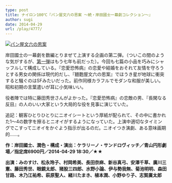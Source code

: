 ```yaml
---
type: post
title: ナイロン100℃『パン屋文六の思案 〜続・岸田國士一幕劇コレクション〜』
author: sugi
date: 2014-04-29
url: /play/4777/
---
```

<a href="http://i0.wp.com/asharpminor.com/wp-content/uploads/2014/04/bunroku.jpg" onclick="_gaq.push(['_trackEvent', 'outbound-article', 'http://asharpminor.com/wp-content/uploads/2014/04/bunroku.jpg', '']);" ><img src="http://i0.wp.com/asharpminor.com/wp-content/uploads/2014/04/bunroku.jpg?resize=212%2C300" alt="パン屋文六の思案" class="alignleft size-medium wp-image-4778" data-recalc-dims="1" /></a>

岸田國士の一幕劇を数編とりまぜて上演する企画の第二弾。（ついこの間のような気がするが、<a href="http://asharpminor.com/play/1564/" onclick="_gaq.push(['_trackEvent', 'outbound-article', 'http://asharpminor.com/play/1564/', '第一弾']);" title="ナイロン100℃『犬は鎖につなぐべからず～岸田國士一幕劇コレクション～』" target="_blank">第一弾</a>はもう七年も前だった）。今回も七篇の小品を巧みにシャッフルして構成している。『恋愛恐怖病』の恋愛や結婚をおそれて友情を守ろうとする男女の関係は現代的だし、『麺麭屋文六の思案』でほうき星が地球に衝突すると騒ぐのはSFみたいだった。前作同様カラフルでモダンな和服が美しい。昭和初期の言葉遣いが耳に小気味いい。

役者陣では特に藤田秀世さんがよかった。『恋愛恐怖病』の恋敵の男、『長閑なる反目』の人のいい大家という大局的な役を見事に演じていた。

追記：観客ひとりひとりにニオイシートという厚紙が配られて、その中に書かれた1〜4の数字を擦るとニオイがするようになっていた。上演中適切なタイミングでこすってニオイをかぐよう指示が出るのだ。ニオイつき演劇、ある意味画期的……。

**作：岸田國士、潤色・構成・演出：ケラリーノ・サンドロヴィッチ／青山円形劇場／指定席6900円／2014-04-29 18:30／★★**

**出演：みのすけ、松永玲子、村岡希美、長田奈麻、新谷真弓、安澤千草、廣川三憲、藤田秀世、眼鏡太郎、猪股三四郎、水野小論、伊与勢我無、菊池明明、森田甘路、木乃江祐希、萩原聖人、緒川たまき、植本潤、小野ゆり子、志賀廣太郎**
